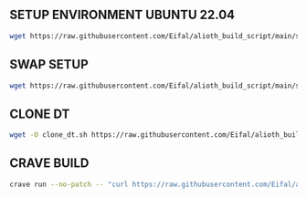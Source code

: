 ## SETUP ENVIRONMENT UBUNTU 22.04

```sh
wget https://raw.githubusercontent.com/Eifal/alioth_build_script/main/setup_env.sh -O setup_env.sh && chmod +x setup_env.sh && ./setup_env.sh
```

## SWAP SETUP

```sh
wget https://raw.githubusercontent.com/Eifal/alioth_build_script/main/swap.sh -O swap.sh && chmod +x swap.sh && sudo ./setup_env.sh
```

## CLONE DT

```sh
wget -O clone_dt.sh https://raw.githubusercontent.com/Eifal/alioth_build_script/main/clone_dt.sh && chmod +x clone_dt.sh
```

## CRAVE BUILD

```sh
crave run --no-patch -- "curl https://raw.githubusercontent.com/Eifal/alioth_build_script/main/nitro.sh | bash"
```
